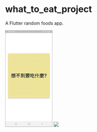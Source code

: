 # what_to_eat_project

A Flutter random foods app.

<img src="gif/WhatToEat.gif" width="150" />
<img src="gif/2.gif" width="150" />
